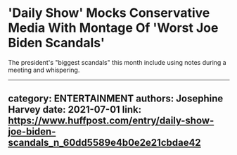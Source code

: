 # 'Daily Show' Mocks Conservative Media With Montage Of 'Worst Joe Biden Scandals'

The president's "biggest scandals" this month include using notes during a meeting and whispering.

---
category: ENTERTAINMENT
authors: Josephine Harvey
date: 2021-07-01
link: https://www.huffpost.com/entry/daily-show-joe-biden-scandals_n_60dd5589e4b0e2e21cbdae42
---
